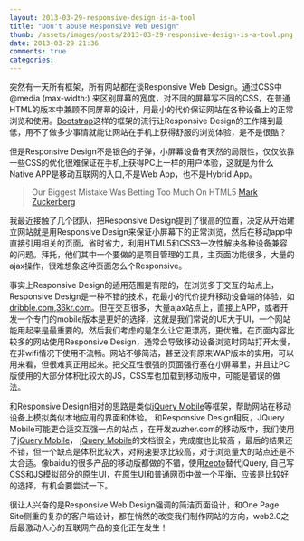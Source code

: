 ```yaml
---
layout: 2013-03-29-responsive-design-is-a-tool
title: "Don't abuse Responsive Web Design"
thumb: /assets/images/posts/2013-03-29-responsive-design-is-a-tool.png
date: 2013-03-29 21:36
comments: true
categories: 
---
```



突然有一天所有框架，所有网站都在谈Responsive Web Design。通过CSS中@media (max-width:) 来区别屏幕的宽度，对不同的屏幕写不同的CSS，在普通HTML的版本中兼顾不同屏幕的设计，用最小的代价保证网站在各种设备上的正常浏览和使用。[Bootstrap](http://twitter.github.com/bootstrap/)这样的框架的流行让Responsive Design的工作降到最低，用不了做多少事情就能让网站在手机上获得舒服的浏览体验，是不是很酷？

但是Responsive Design不是银色的子弹，小屏幕设备有天然的局限性，仅仅依靠一些CSS的优化很难保证在手机上获得PC上一样的用户体验，这就是为什么Native APP是移动互联网的入口,不是Web App，也不是Hybrid App。

> Our Biggest Mistake Was Betting Too Much On HTML5 
[ Mark Zuckerberg](https://www.facebook.com/notes/facebook-engineering/under-the-hood-rebuilding-facebook-for-ios/10151036091753920)


我最近接触了几个团队，把Responsive Design提到了很高的位置，决定从开始建立网站就是用Responsive Design来保证小屏幕下的正常浏览，然后在移动app中直接引用相关的页面，省时省力，利用HTML5和CSS3一次性解决各种设备兼容的问题。拜托，他们其中一个要做的是项目管理的工具，主页面功能很多，大量的ajax操作，很难想象这种页面怎么个Responsive。

事实上Responsive Design的适用范围是有限的，在浏览多于交互的站点上，Responsive Design是一种不错的技术，花最小的代价提升移动设备端的体验，如[dribble.com](http://www.dribble.com),[36kr.com](http://www.36kr.com)。但在交互很多，大量ajax站点上，直接上APP，或者开发一个专门的mobile版本是更好的选择，这就是我们常说的UE大于UI，一个网站能用起来是最重要的，然后我们考虑的是怎么让它更漂亮，更优雅。在页面内容比较多的网站使用Responsive Design，通常会导致移动设备浏览时网站打开太慢，在非wifi情况下使用不流畅。网站不够简洁，甚至没有原来WAP版本的实用，可以用来看，但很难真正用起来。把交互性很强的页面强行塞在小屏幕里，并且让PC版使用的大部分体积比较大的JS，CSS库也加载到移动版中，可能是错误的做法。


和Responsive Design相对的思路是类似[jQuery Mobile](http://jquerymobile.com/)等框架，帮助网站在移动设备上模拟类似本地应用的界面和体验。 和Responsive Design相反，JQuery Mobile可能更合适交互强一点的站点 ，在开发zuzher.com的移动版中，我们使用了[jQuery Mobile](http://jquerymobile.com/)， [jQuery Mobile](http://jquerymobile.com/)的文档很全，完成度也比较高 ，最后的结果还不错，但一个缺点是体积比较大，对网速要求比较高，对于浏览量大的站点还是不太合适。像baidu的很多产品的移动版都做的不错，使用[zepto](http://zeptojs.com/)替代jQuery, 自己写CSS和JS模拟部分的原生UI，在原生UI和普通网页中做一个平衡，应该是比较好的选择，有机会要尝试一下。

很让人兴奋的是Responsive Web Design强调的简洁页面设计，和One Page Site侧重的复杂的客户端设计，都在悄然的改变我们制作网站的方向，web2.0之后最激动人心的互联网产品的变化正在发生！